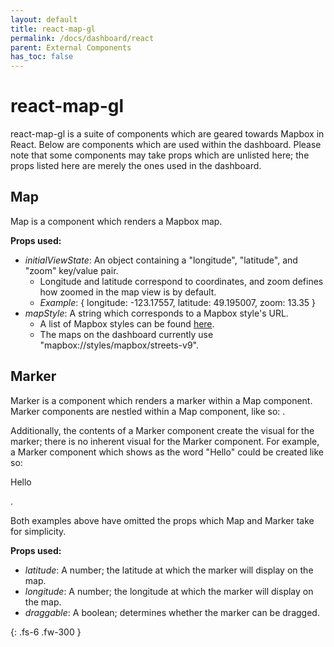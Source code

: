 ```yaml
---  
layout: default  
title: react-map-gl  
permalink: /docs/dashboard/react  
parent: External Components  
has_toc: false
---  
```


# react-map-gl

react-map-gl is a suite of components which are geared towards Mapbox in React. Below are components which are used within the dashboard. Please note that some components may take props which are unlisted here; the props listed here are merely the ones used in the dashboard.

## Map

Map is a component which renders a Mapbox map.

**Props used:**
- *initialViewState*: An object containing a "longitude", "latitude", and "zoom" key/value pair.
    - Longitude and latitude correspond to coordinates, and zoom defines how zoomed in the map view is by default.
    - *Example*: { longitude: -123.17557, latitude: 49.195007, zoom: 13.35 }
- *mapStyle*: A string which corresponds to a Mapbox style's URL.
    - A list of Mapbox styles can be found [here](https://docs.mapbox.com/api/maps/styles/).
    - The maps on the dashboard currently use "mapbox://styles/mapbox/streets-v9".


## Marker

Marker is a component which renders a marker within a Map component. Marker components are nestled within a Map component, like so: <Map><Marker/></Map>.

Additionally, the contents of a Marker component create the visual for the marker; there is no inherent visual for the Marker component. For example, a Marker component which shows as the word "Hello" could be created like so: <Marker><p>Hello</p></Marker>.

Both examples above have omitted the props which Map and Marker take for simplicity.

**Props used:**
- *latitude*: A number; the latitude at which the marker will display on the map.
- *longitude*: A number; the longitude at which the marker will display on the map.
- *draggable*: A boolean; determines whether the marker can be dragged.

{: .fs-6 .fw-300 }